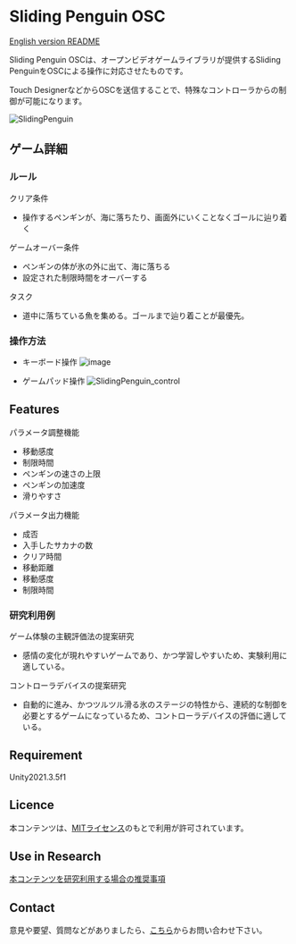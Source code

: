 # Sliding Penguin OSC

[English version README](https://github.com/open-video-game-library/SlidingPenguinOSC/blob/main/README.md)

Sliding Penguin OSCは、オープンビデオゲームライブラリが提供するSliding PenguinをOSCによる操作に対応させたものです。

Touch DesignerなどからOSCを送信することで、特殊なコントローラからの制御が可能になります。

![SlidingPenguin](https://user-images.githubusercontent.com/71160720/222035563-a278f647-33f1-4d93-ba49-c4aefe5f5602.jpg)


## ゲーム詳細


### ルール

クリア条件
- 操作するペンギンが、海に落ちたり、画面外にいくことなくゴールに辿り着く

ゲームオーバー条件
- ペンギンの体が氷の外に出て、海に落ちる
- 設定された制限時間をオーバーする

タスク
- 道中に落ちている魚を集める。ゴールまで辿り着ことが最優先。



### 操作方法

- キーボード操作
![image](https://user-images.githubusercontent.com/71160720/195009697-ebcbc349-851d-403d-b26a-79e8720eb16d.png)

- ゲームパッド操作
![SlidingPenguin_control](https://user-images.githubusercontent.com/126433429/224565635-1089822c-00e6-4140-bd1b-6c7ae86327fa.png)


## Features

パラメータ調整機能
- 移動感度
- 制限時間
- ペンギンの速さの上限
- ペンギンの加速度
- 滑りやすさ

パラメータ出力機能
- 成否
- 入手したサカナの数
- クリア時間
- 移動距離
- 移動感度
- 制限時間


### 研究利用例

ゲーム体験の主観評価法の提案研究
- 感情の変化が現れやすいゲームであり、かつ学習しやすいため、実験利用に適している。

コントローラデバイスの提案研究
- 自動的に進み、かつツルツル滑る氷のステージの特性から、連続的な制御を必要とするゲームになっているため、コントローラデバイスの評価に適している。

## Requirement

Unity2021.3.5f1


## Licence

本コンテンツは、[MITライセンス](https://github.com/open-video-game-library/SlidingPenguinOSC/blob/main/LICENSE.md)のもとで利用が許可されています。

## Use in Research

[本コンテンツを研究利用する場合の推奨事項](https://github.com/open-video-game-library/SlidingPenguinOSC/blob/main/RESEARCH_USE.JP.md)

## Contact

意見や要望、質問などがありましたら、[こちら](https://openvideogame.cc/contact)からお問い合わせ下さい。

